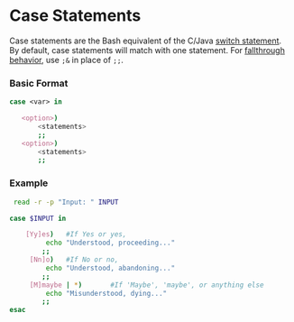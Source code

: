 # Case Statements
Case statements are the Bash equivalent of the C/Java [switch statement](https://www.geeksforgeeks.org/switch-statement-cc/). <br />
By default, case statements will match with one statement. For [fallthrough behavior](https://unix.stackexchange.com/questions/75354/can-bash-case-statements-cascade), use `;&` in place of `;;`.

### Basic Format
```bash
case <var> in

   <option>)
       <statements>
       ;;
   <option>)
       <statements>
       ;;
```

### Example
```bash
 read -r -p "Input: " INPUT

case $INPUT in

    [Yy]es)   #If Yes or yes, 
         echo "Understood, proceeding..."
        ;;
     [Nn]o)   #If No or no,
         echo "Understood, abandoning..."
        ;;
     [M]maybe | *)       #If 'Maybe', 'maybe', or anything else
         echo "Misunderstood, dying..."
        ;;
esac
```
